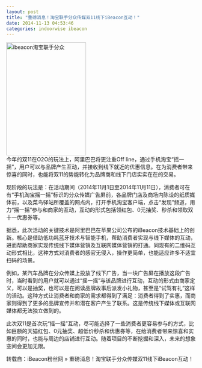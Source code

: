 ```yaml
---
layout: post
title: "重磅消息！淘宝联手分众传媒双11线下iBeacon互动！"
date: 2014-11-13 04:53:46
categories: indoorwise ibeacon
---
```

<p><a href="http://www.ibeaconfans.com/wp-content/uploads/2014/11/ibeacon淘宝联手分众.jpg"><img alt="ibeacon淘宝联手分众" class="alignnone size-medium wp-image-920" height="300" src="http://www.ibeaconfans.com/wp-content/uploads/2014/11/ibeacon淘宝联手分众-212x300.jpg" width="212"/></a><br/>
今年的双11在O2O的玩法上，阿里巴巴将更注重Off line，通过手机淘宝“摇一摇”，用户可以与品牌产生互动，并接收到线下就近的优惠信息。在为消费者带来惊喜的同时，也能将双11的势能转化为品牌商和线下门店实实在在的交易。</p>


<p>现阶段的玩法是：在活动期间（2014年11月1日至2014年11月11日），消费者可在有“手机淘宝摇一摇”标识的分众传媒广告屏前，各品牌门店及商场内陈设的纸质媒体前，以及菜鸟驿站所覆盖的网点内，打开手机淘宝客户端，点击“发现”频道，用力“摇一摇”参与和商家的互动，互动的形式包括领红包、0元抽奖、秒杀和领取双十一优惠券等。</p>


<p>据悉，此次活动的关键技术是阿里巴巴在苹果公司公布的iBeacon技术基础上的创新。核心是借助低功耗蓝牙技术与智能手机，帮助消费者实现与线下媒体的互动，进而帮助商家实现传统线下媒体营销及互联网媒体营销的打通。同现有的二维码互动形式相比，这种方式对消费者的感官无侵入，操作更简单，也能适应许多不适宜扫码的场景。</p>


<p>例如，某汽车品牌在分众传媒上投放了线下广告，当一块广告屏在播放这段广告时，当时看到的用户就可以通过“摇一摇”与该品牌进行互动，互动的形式由商家定义，可以是抽奖，也可以是在阅读品牌故事后派发小礼物，甚至是“试驾有礼”这样的活动。这种方式让消费者和商家的需求都得到了满足：消费者得到了实惠，而商家则得到了更多的品牌宣传并和潜在客户产生了联系。这是传统线下媒体或互联网媒体都无法独立做到的。</p>


<p>此次双11是首次玩“摇一摇”互动，尽可能选择了一些消费者更容易参与的方式，比如巨额的天猫红包、0元抽奖、超低价秒杀和优惠券等，在给消费者带来惊喜和实惠的同时，也能与周边的店铺进行互动。随着项目的不断挖掘和深入，未来的想象空间会更加无限。</p>


<p>转载自：iBeacon粉丝网 » 重磅消息！淘宝联手分众传媒双11线下iBeacon互动！</p>